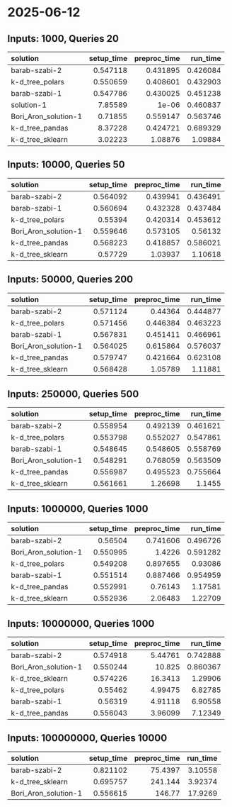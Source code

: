 # 2025-06-12

## Inputs: 1000, Queries 20

| solution             |   setup_time |   preproc_time |   run_time |
|:---------------------|-------------:|---------------:|-----------:|
| barab-szabi-2        |     0.547118 |       0.431895 |   0.426084 |
| k-d_tree_polars      |     0.550659 |       0.408601 |   0.432903 |
| barab-szabi-1        |     0.547786 |       0.430025 |   0.451238 |
| solution-1           |     7.85589  |       1e-06    |   0.460837 |
| Bori_Aron_solution-1 |     0.71855  |       0.559147 |   0.563746 |
| k-d_tree_pandas      |     8.37228  |       0.424721 |   0.689329 |
| k-d_tree_sklearn     |     3.02223  |       1.08876  |   1.09884  |

## Inputs: 10000, Queries 50

| solution             |   setup_time |   preproc_time |   run_time |
|:---------------------|-------------:|---------------:|-----------:|
| barab-szabi-2        |     0.564092 |       0.439941 |   0.436491 |
| barab-szabi-1        |     0.560694 |       0.432328 |   0.437484 |
| k-d_tree_polars      |     0.55394  |       0.420314 |   0.453612 |
| Bori_Aron_solution-1 |     0.559646 |       0.573105 |   0.56132  |
| k-d_tree_pandas      |     0.568223 |       0.418857 |   0.586021 |
| k-d_tree_sklearn     |     0.57729  |       1.03937  |   1.10618  |

## Inputs: 50000, Queries 200

| solution             |   setup_time |   preproc_time |   run_time |
|:---------------------|-------------:|---------------:|-----------:|
| barab-szabi-2        |     0.571124 |       0.44364  |   0.444877 |
| k-d_tree_polars      |     0.571456 |       0.446384 |   0.463223 |
| barab-szabi-1        |     0.567831 |       0.451411 |   0.466961 |
| Bori_Aron_solution-1 |     0.564025 |       0.615864 |   0.576037 |
| k-d_tree_pandas      |     0.579747 |       0.421664 |   0.623108 |
| k-d_tree_sklearn     |     0.568428 |       1.05789  |   1.11881  |

## Inputs: 250000, Queries 500

| solution             |   setup_time |   preproc_time |   run_time |
|:---------------------|-------------:|---------------:|-----------:|
| barab-szabi-2        |     0.558954 |       0.492139 |   0.461621 |
| k-d_tree_polars      |     0.553798 |       0.552027 |   0.547861 |
| barab-szabi-1        |     0.548645 |       0.548605 |   0.558769 |
| Bori_Aron_solution-1 |     0.548291 |       0.768059 |   0.563509 |
| k-d_tree_pandas      |     0.556987 |       0.495523 |   0.755664 |
| k-d_tree_sklearn     |     0.561661 |       1.26698  |   1.1455   |

## Inputs: 1000000, Queries 1000

| solution             |   setup_time |   preproc_time |   run_time |
|:---------------------|-------------:|---------------:|-----------:|
| barab-szabi-2        |     0.56504  |       0.741606 |   0.496726 |
| Bori_Aron_solution-1 |     0.550995 |       1.4226   |   0.591282 |
| k-d_tree_polars      |     0.549208 |       0.897655 |   0.93086  |
| barab-szabi-1        |     0.551514 |       0.887466 |   0.954959 |
| k-d_tree_pandas      |     0.552991 |       0.76143  |   1.17581  |
| k-d_tree_sklearn     |     0.552936 |       2.06483  |   1.22709  |

## Inputs: 10000000, Queries 1000

| solution             |   setup_time |   preproc_time |   run_time |
|:---------------------|-------------:|---------------:|-----------:|
| barab-szabi-2        |     0.574918 |        5.44761 |   0.742888 |
| Bori_Aron_solution-1 |     0.550244 |       10.825   |   0.860367 |
| k-d_tree_sklearn     |     0.574226 |       16.3413  |   1.29906  |
| k-d_tree_polars      |     0.55462  |        4.99475 |   6.82785  |
| barab-szabi-1        |     0.56319  |        4.91118 |   6.90558  |
| k-d_tree_pandas      |     0.556043 |        3.96099 |   7.12349  |

## Inputs: 100000000, Queries 10000

| solution             |   setup_time |   preproc_time |   run_time |
|:---------------------|-------------:|---------------:|-----------:|
| barab-szabi-2        |     0.821102 |        75.4397 |    3.10558 |
| k-d_tree_sklearn     |     0.695757 |       241.144  |    3.92374 |
| Bori_Aron_solution-1 |     0.556615 |       146.77   |   17.9269  |